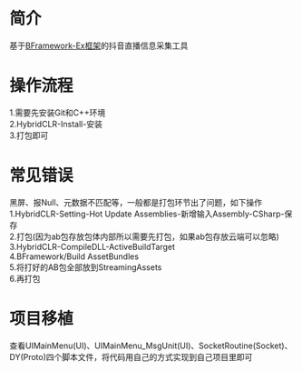 # 简介
基于<a href='https://github.com/ToxicStar8/BFramework-Ex'>BFramework-Ex框架</a>的抖音直播信息采集工具

# 操作流程
1.需要先安装Git和C++环境</br>
2.HybridCLR-Install-安装</br>
3.打包即可</br>

# 常见错误
黑屏、报Null、元数据不匹配等，一般都是打包环节出了问题，如下操作</br>
1.HybridCLR-Setting-Hot Update Assemblies-新增输入Assembly-CSharp-保存</br>
2.打包(因为ab包存放包体内部所以需要先打包，如果ab包存放云端可以忽略)</br>
3.HybridCLR-CompileDLL-ActiveBuildTarget</br>
4.BFramework/Build AssetBundles</br>
5.将打好的AB包全部放到StreamingAssets</br>
6.再打包</br>


# 项目移植
查看UIMainMenu(UI)、UIMainMenu_MsgUnit(UI)、SocketRoutine(Socket)、DY(Proto)四个脚本文件，将代码用自己的方式实现到自己项目里即可</br>
